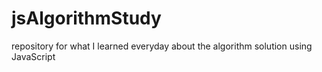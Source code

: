 # jsAlgorithmStudy
repository for what I learned everyday about the algorithm solution using JavaScript
